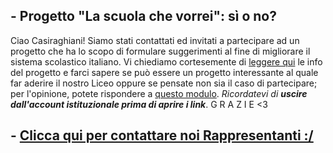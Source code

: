 ## - Progetto "La scuola che vorrei": sì o no?
Ciao Casiraghiani! Siamo stati contattati ed invitati a partecipare ad un progetto che ha lo scopo di formulare suggerimenti al fine di migliorare il sistema scolastico italiano. Vi chiediamo cortesemente di [leggere qui](https://drive.google.com/file/d/1txu8fFUUvYHqka92TMBjVFGyxl83cWhe/view?usp=sharing) le info del progetto e farci sapere se può essere un progetto interessante al quale far aderire il nostro Liceo oppure se pensate non sia il caso di partecipare; per l'opinione, potete rispondere a [questo modulo](https://docs.google.com/forms/d/e/1FAIpQLSevpjynln62qBnGPm3a3yJv9W9B2nxUXQwKubElMdSAEBjq4w/viewform?usp=sf_link). _Ricordatevi di **uscire dall'account istituzionale prima di aprire i link**_. G R A Z I E <3



## - [Clicca qui per contattare noi Rappresentanti :/](https://docs.google.com/forms/d/e/1FAIpQLSfKS3-fOGByvowEZ4CvDTi7U5-nvCvK1FUykII456HmZSHFjw/viewform?usp=sf_link)
